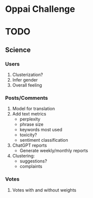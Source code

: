 # Oppai Challenge

# TODO

## Science

### Users
1. Clusterization?
2. Infer gender
3. Overall feeling

### Posts/Comments

1. Model for translation
2. Add text metrics
    - perplexity
    - phrase size
    - keywords most used
    - toxicity?
    - sentiment classification
3. ChatGPT reports
    - Generate weekly/monthly reports
4. Clustering:
    - suggestions?
    - complaints

### Votes
1. Votes with and without weights




